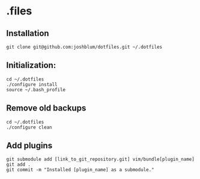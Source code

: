.files
========

Installation
--------

    git clone git@github.com:joshblum/dotfiles.git ~/.dotfiles

Initialization:
--------

    cd ~/.dotfiles
    ./configure install
    source ~/.bash_profile


Remove old backups
--------
    cd ~/.dotfiles
    ./configure clean


Add plugins
--------

    git submodule add [link_to_git_repository.git] vim/bundle[plugin_name]
    git add .
    git commit -m "Installed [plugin_name] as a submodule."
